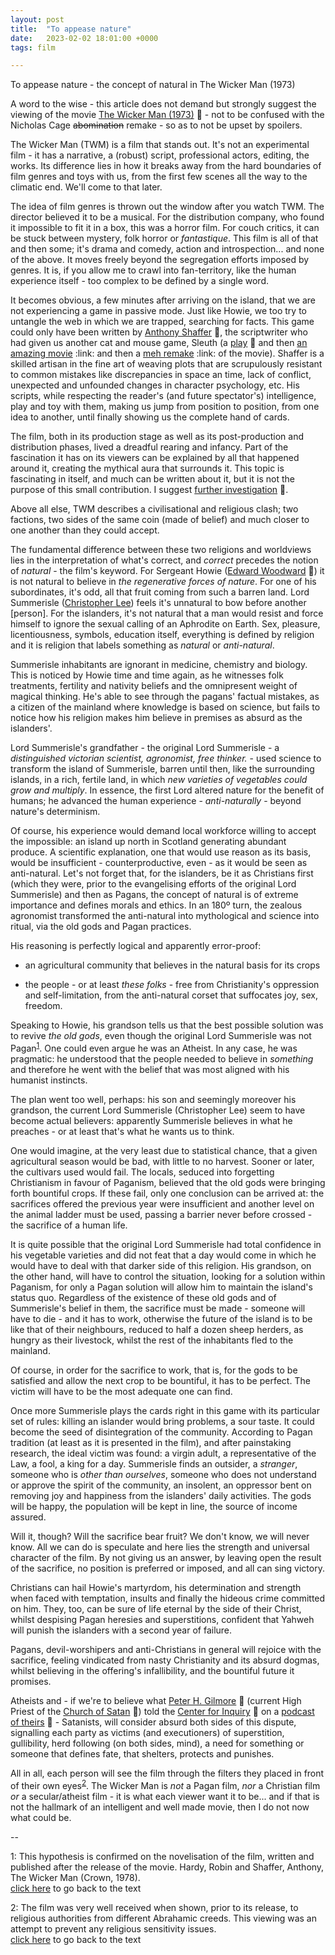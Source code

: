 ```yaml
---
layout: post
title:  "To appease nature"
date:   2023-02-02 18:01:00 +0000
tags: film

---
```


To appease nature - the concept of natural in The Wicker Man (1973)

A word to the wise - this article does not demand but strongly suggest the viewing of the movie [The Wicker Man (1973)](https://www.imdb.com/title/tt0070917/) :link: - not to be confused with the Nicholas Cage ~~abomination~~ remake - so as to not be upset by spoilers.

The Wicker Man (TWM) is a film that stands out. It's not an experimental film - it has a narrative, a (robust) script, professional actors, editing, the works. Its difference lies in how it breaks away from the hard boundaries of film genres and toys with us, from the first few scenes all the way to the climatic end. We'll come to that later.

The idea of film genres is thrown out the window after you watch TWM. The director believed it to be a musical. For the distribution company, who found it impossible to fit it in a box, this was a horror film. For couch critics, it can be stuck between mystery, folk horror or _fantastique_. This film is all of that and then some; it's drama and comedy, action and introspection... and none of the above. It moves freely beyond the segregation efforts imposed by genres. It is, if you allow me to crawl into fan-territory, like the human experience itself - too complex to be defined by a single word.

It becomes obvious, a few minutes after arriving on the island, that we are not experiencing a game in passive mode. Just like Howie, we too try to untangle the web in which we are trapped, searching for facts. This game could only have been written by [Anthony Shaffer](https://en.wikipedia.org/wiki/Anthony_Shaffer_(writer)) :link:, the scriptwriter who had given us another cat and mouse game, Sleuth (a [play](https://en.wikipedia.org/wiki/Sleuth_(play)) :link: and then [an amazing movie](https://en.wikipedia.org/wiki/Sleuth_(1972_film)) :link: and then a [meh remake](https://en.wikipedia.org/wiki/Sleuth_(2007_film)) :link: of the movie). Shaffer is a skilled artisan in the fine art of weaving plots that are scrupulously resistant to common mistakes like discrepancies in space an time, lack of conflict, unexpected and unfounded changes in character psychology, etc. His scripts, while respecting the reader's (and future spectator's) intelligence, play and toy with them, making us jump from position to position, from one idea to another, until finally showing us the complete hand of cards.

The film, both in its production stage as well as its post-production and distribution phases, lived a dreadful rearing and infancy. Part of the fascination it has on its viewers can be explained by all that happened around it, creating the mythical aura that surrounds it. This topic is fascinating in itself, and much can be written about it, but it is not the purpose of this small contribution. I suggest [further investigation](https://twm.fandom.com/wiki/The_Wicker_Man_(1973)_Wikia) :link:.

Above all else, TWM describes a civilisational and religious clash; two factions, two sides of the same coin (made of belief) and much closer to one another than they could accept.

The fundamental difference between these two religions and worldviews lies in the interpretation of what's correct, and _correct_ precedes the notion of _natural_ - the film's keyword. For Sergeant Howie ([Edward Woodward](https://en.wikipedia.org/wiki/Edward_Woodward) :link:) it is not natural to believe in *the regenerative forces of nature*. For one of his subordinates, it's odd, all that fruit coming from such a barren land. Lord Summerisle ([Christopher Lee](https://en.wikipedia.org/wiki/Christopher_Lee)) feels it's unnatural to bow before another [person]. For the islanders, it's not natural that a man would resist and force himself to ignore the sexual calling of an Aphrodite on Earth. Sex, pleasure, licentiousness, symbols, education itself, everything is defined by religion and it is religion that labels something as *natural* or *anti-natural*.

Summerisle inhabitants are ignorant in medicine, chemistry and biology. This is noticed by Howie time and time again, as he witnesses folk treatments, fertility and nativity beliefs and the omnipresent weight of magical thinking. He's able to see through the pagans' factual mistakes, as a citizen of the mainland where knowledge is based on science, but fails to notice how his religion makes him believe in premises as absurd as the islanders'.

Lord Summerisle's grandfather - the original Lord Summerisle - a *distinguished victorian scientist, agronomist, free thinker.* - used science to transform the island of Summerisle, barren until then, like the surrounding islands, in a rich, fertile land, in which *new varieties of vegetables could grow and multiply*. In essence, the first Lord altered nature for the benefit of humans; he advanced the human experience - *anti-naturally* - beyond nature's determinism.

Of course, his experience would demand local workforce willing to accept the impossible: an island up north in Scotland generating abundant produce. A scientific explanation, one that would use reason as its basis, would be insufficient - counterproductive, even - as it would be seen as anti-natural. Let's not forget that, for the islanders, be it as Christians first (which they were, prior to the evangelising efforts of the original Lord Summerisle) and then as Pagans, the concept of natural is of extreme importance and defines morals and ethics. In an 180º turn, the zealous agronomist transformed the anti-natural into mythological and science into ritual, via the old gods and Pagan practices. 

His reasoning is perfectly logical and apparently error-proof:

* an agricultural community that believes in the natural basis for its crops

* the people - or at least *these folks* - free from Christianity's oppression and self-limitation, from the anti-natural corset that suffocates joy, sex, freedom.

Speaking to Howie, his grandson tells us that the best possible solution was to revive *the old gods*, even though the original Lord Summerisle was not Pagan<sup>[1](#1)</sup><a name="1top">.</a> One could even argue he was an Atheist. In any case, he was pragmatic: he understood that the people needed to believe in *something* and therefore he went with the belief that was most aligned with his humanist instincts.

The plan went too well, perhaps: his son and seemingly moreover his grandson, the current Lord Summerisle (Christopher Lee) seem to have become actual believers: apparently Summerisle believes in what he preaches - or at least that's what he wants us to think.

One would imagine, at the very least due to statistical chance, that a given agricultural season would be bad, with little to no harvest. Sooner or later, the cultivars used would fail. The locals, seduced into forgetting Christianism in favour of Paganism, believed that the old gods were bringing forth bountiful crops. If these fail, only one conclusion can be arrived at: the sacrifices offered the previous year were insufficient and another level on the animal ladder must be used, passing a barrier never before crossed - the sacrifice of a human life.

It is quite possible that the original Lord Summerisle had total confidence in his vegetable varieties and did not feat that a day would come in which he would have to deal with that darker side of this religion. His grandson, on the other hand, will have to control the situation, looking for a solution within Paganism, for only a Pagan solution will allow him to maintain the island's status quo. Regardless of the existence of these old gods and of Summerisle's belief in them, the sacrifice must be made - someone will have to die - and it has to work, otherwise the future of the island is to be like that of their neighbours, reduced to half a dozen sheep herders, as hungry as their livestock, whilst the rest of the inhabitants fled to the mainland.

Of course, in order for the sacrifice to work, that is, for the gods to be satisfied and allow the next crop to be bountiful, it has to be perfect. The victim will have to be the most adequate one can find.

Once more Summerisle plays the cards right in this game with its particular set of rules: killing an islander would bring problems, a sour taste. It could become the seed of disintegration of the community. According to Pagan tradition (at least as it is presented in the film), and after painstaking research, the ideal victim was found: a virgin adult, a representative of the Law, a fool, a king for a day. Summerisle finds an outsider, a *stranger*, someone who is *other than ourselves*, someone who does not understand or approve the spirit of the community, an insolent, an oppressor bent on removing joy and happiness from the islanders' daily activities. The gods will be happy, the population will be kept in line, the source of income assured.

Will it, though? Will the sacrifice bear fruit? We don't know, we will never know. All we can do is speculate and here lies the strength and universal character of the film. By not giving us an answer, by leaving open the result of the sacrifice, no position is preferred or imposed, and all can sing victory.

Christians can hail Howie's martyrdom, his determination and strength when faced with temptation, insults and finally the hideous crime committed on him. They, too, can be sure of life eternal by the side of their Christ, whilst despising Pagan heresies and superstitions, confident that Yahweh will punish the islanders with a second year of failure.

Pagans, devil-worshipers and anti-Christians in general will rejoice with the sacrifice, feeling vindicated from nasty Christianity and its absurd dogmas, whilst believing in the offering's infallibility, and the bountiful future it promises.

Atheists and - if we're to believe what [Peter H. Gilmore](https://en.wikipedia.org/wiki/Peter_H._Gilmore) :link: (current High Priest of the [Church of Satan](https://en.wikipedia.org/wiki/Church_of_Satan) :link:) told the [Center for Inquiry](https://centerforinquiry.org/) :link: on a [podcast of theirs](https://pointofinquiry.org/2007/08/peter_h_gilmore_science_and_satanism/) :link: - Satanists, will consider absurd both sides of this dispute, signalling each party as victims (and executioners) of superstition, gullibility, herd following (on both sides, mind), a need for something or someone that defines fate, that shelters, protects and punishes.

All in all, each person will see the film through the filters they placed in front of their own eyes<sup>[2](#2)</sup><a name="2top">.</a> The Wicker Man is *not* a Pagan film, *nor* a Christian film *or* a secular/atheist film - it is what each viewer want it to be... and if that is not the hallmark of an intelligent and well made movie, then I do not now what could be.

-- 

<a name="1">1</a>: This hypothesis is confirmed on the novelisation of the film, written and published after the release of the movie. Hardy, Robin and Shaffer, Anthony, The Wicker Man (Crown, 1978).  
[click here](#1top) to go back to the text  

<a name="2">2</a>: The film was very well received when shown, prior to its release, to religious authorities from different Abrahamic creeds. This viewing was an attempt to prevent any religious sensitivity issues.  
[click here](#2top) to go back to the text
